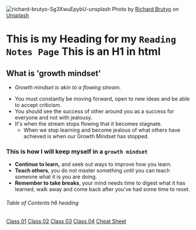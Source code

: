 ![richard-brutyo-Sg3XwuEpybU-unsplash](https://user-images.githubusercontent.com/100364917/155606485-8c3f02c6-2489-47ac-88b8-1accf59ab25d.jpg)
Photo by <a href="https://unsplash.com/@richardbrutyo?utm_source=unsplash&utm_medium=referral&utm_content=creditCopyText">Richard Brutyo</a> on <a href="https://unsplash.com/s/photos/dog?utm_source=unsplash&utm_medium=referral&utm_content=creditCopyText">Unsplash</a>
  
# This is my Heading for my `Reading Notes Page` This is an H1 in html

## What is 'growth mindset'  

* *Growth mindset is akin to a flowing stream.*  
- You must constantly be moving forward, open to new ideas and be able to accept criticism. 
- You should see the success of other around you as a success for everyone and not with jealousy. 
- It's when the stream stops flowing that it becomes stagnate. 
  - When we stop learning and become jealous of what others have achieved is when our Growth Mindset has stopped. 

### This is how I will keep myself in a `growth mindset`

* **Continue to learn,** and seek out ways to improve how you learn.
* **Teach others**, you do not master something until you can teach someone what it is you are doing.
* **Remember to take breaks**, your mind needs time to digest what it has learned, walk away and come back after you’ve had some time to reset.

###### Table of Contents h6 heading

<a href=https://deanweiss.github.io/reading-notes/class01>Class 01</a>
<a href=https://deanweiss.github.io/reading-notes/class02>Class 02</a>
<a href=https://deanweiss.github.io/reading-notes/class03>Class 03</a>
<a href=https://deanweiss.github.io/reading-notes/class04>Class 04</a>
<a href=https://deanweiss.github.io/reading-notes/class01cheatsheetreading02>Cheat Sheet</a>
